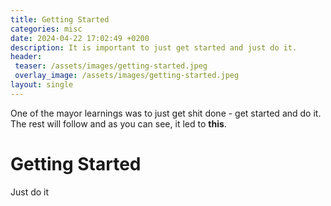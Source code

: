 ```yaml
---
title: Getting Started
categories: misc
date: 2024-04-22 17:02:49 +0200
description: It is important to just get started and just do it.
header:
 teaser: /assets/images/getting-started.jpeg
 overlay_image: /assets/images/getting-started.jpeg
layout: single
---
```


One of the mayor learnings was to just get shit done - get started and do it. The rest will follow and as you can see, it led to **this**. 

# Getting Started

Just do it